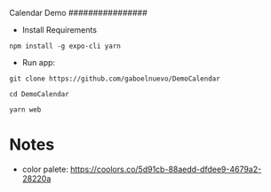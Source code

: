 Calendar Demo
################

+ Install Requirements

```
npm install -g expo-cli yarn
```

+ Run app:

```
git clone https://github.com/gaboelnuevo/DemoCalendar
```

```
cd DemoCalendar
```

```
yarn web
```

Notes
=======
* color palete: https://coolors.co/5d91cb-88aedd-dfdee9-4679a2-28220a